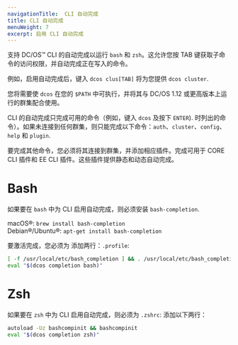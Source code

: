 ```yaml
---
navigationTitle:  CLI 自动完成
title: CLI 自动完成
menuWeight: 7
excerpt: 启用 CLI 自动完成
---
```


支持 DC/OS&trade; CLI 的自动完成以运行 `bash` 和 `zsh`。这允许您按 TAB 键获取子命令的访问权限，并自动完成正在写入的命令。

例如，启用自动完成后，键入 `dcos clus[TAB]` 将为您提供 `dcos cluster`.

您将需要使 `dcos` 在您的 `$PATH` 中可执行，并将其与 DC/OS 1.12 或更高版本上运行的群集配合使用。

CLI 的自动完成只完成可用的命令（例如，键入 `dcos` 及按下 `ENTER`). 时列出的命令）。如果未连接到任何群集，则只能完成以下命令：`auth`、`cluster`、`config`、`help` 和 `plugin`.

要完成其他命令，您必须将其连接到群集，并添加相应插件。完成可用于 CORE CLI 插件和 EE CLI 插件。这些插件提供静态和动态自动完成。

# Bash


如果要在 `bash` 中为 CLI 启用自动完成，则必须安装 `bash-completion`.

macOS&reg;: `brew install bash-completion` \
Debian&reg;/Ubuntu&reg;: `apt-get install bash-completion`

要激活完成，您必须为  添加两行：`.profile`:
```bash
[ -f /usr/local/etc/bash_completion ] && . /usr/local/etc/bash_completion
eval "$(dcos completion bash)"
```


# Zsh


如果要在 `zsh` 中为 CLI 启用自动完成，则必须为 `.zshrc`: 添加以下两行：

```bash
autoload -Uz bashcompinit && bashcompinit
eval "$(dcos completion zsh)"
```

